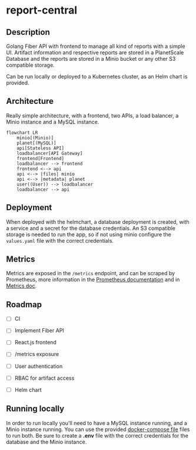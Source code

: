 # report-central

## Description

Golang Fiber API with frontend to manage all kind of reports with a simple UI.
Artifact information and respective reports are stored in a PlanetScale Database and the reports are stored in a Minio bucket or any other S3 compatible storage.

Can be run locally or deployed to a Kubernetes cluster, as an Helm chart is provided.

## Architecture
Really simple architecture, with a frontend, two APIs, a load balancer, a Minio instance and a MySQL instance.

```mermaid
flowchart LR
    minio[(Minio)]
    planet[(MySQL)]
    api[Stateless API]
    loadbalancer[API Gateway]
    frontend[Frontend]
    loadbalancer --> frontend
    frontend <--> api
    api <--> |files| minio
    api <--> |metadata| planet
    user((User)) --> loadbalancer
    loadbalancer --> api
```

## Deployment

When deployed with the helmchart, a database deployment is created, with a service and a secret for the database credentials.
An S3 compatible storage is needed to run the app, so if not using minio configure the `values.yaml` file with the correct credentials.

## Metrics

Metrics are exposed in the `/metrics` endpoint, and can be scraped by Prometheus, more information in the [Prometheus documentation](https://prometheus.io/docs/prometheus/latest/getting_started/) and in [Metrics doc](./docs/metrics.md).

## Roadmap

- [ ] CI
- [ ] Implement Fiber API
- [ ] React.js frontend
- [ ] /metrics exposure
- [ ] User authentication
- [ ] RBAC for artifact access
- [ ] Helm chart


## Running locally

In order to run locally you'll need to have a MySQL instance running, and a Minio instance running.
You can use the provided [docker-compose file](./compose/infra.yaml) files to run both.
Be sure to create a **.env** file with the correct credentials for the database and the Minio instance.